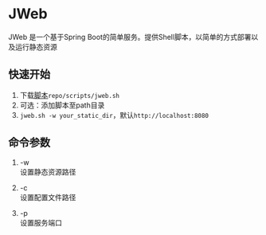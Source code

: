 # JWeb

JWeb 是一个基于Spring Boot的简单服务。提供Shell脚本，以简单的方式部署以及运行静态资源

## 快速开始

1. 下载[脚本](https://gitlab.com/JiangTJ/jweb/raw/master/scripts/jweb.sh)`repo/scripts/jweb.sh`
2. 可选：添加脚本至path目录
3. `jweb.sh -w your_static_dir`，默认`http://localhost:8080`

## 命令参数

1. -w <static-dir>   
设置静态资源路径

2. -c <config-dir>   
设置配置文件路径

3. -p <port>   
设置服务端口
